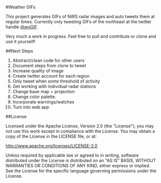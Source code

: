 #Weather GIFs

This project generates GIFs of NWS radar images and auto tweets them at regular times. Currently only tweeting GIFs of the northeast at the twitter handle [@wxGIF](http://twitter.com/wxgif).

Very much a work in progress. Feel free to pull and contribute or clone and use it yourself!

##Next Steps

1. Abstract/clean code for other users
2. Document steps from clone to tweet
3. Increase quality of image
3. Create twitter account for each region
3. Only tweet when some threshold of activity
4. Get working with individual radar stations
5. Change base map + projection
6. Change color palette.
7. Incorporate warnings/watches
8. Turn into web app

##License

Licensed under the Apache License, Version 2.0 (the "License"); you may not use this work except in compliance with the License.
You may obtain a copy of the License in the LICENSE file, or at:

http://www.apache.org/licenses/LICENSE-2.0

Unless required by applicable law or agreed to in writing, software distributed under the License is distributed on an "AS IS" BASIS,
WITHOUT WARRANTIES OR CONDITIONS OF ANY KIND, either express or implied. See the License for the specific language
governing permissions under the License.
